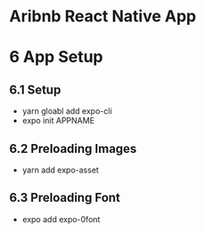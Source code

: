 # Aribnb React Native App

# 6 App Setup

## 6.1 Setup

-   yarn gloabl add expo-cli
-   expo init APPNAME

## 6.2 Preloading Images

-   yarn add expo-asset

## 6.3 Preloading Font

-   expo add expo-0font
